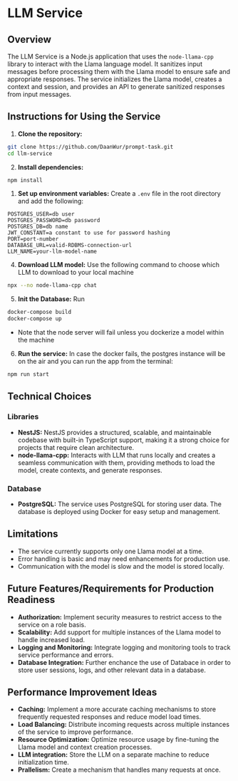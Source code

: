 # LLM Service

## Overview

The LLM Service is a Node.js application that uses the `node-llama-cpp` library to interact with the Llama language model. It sanitizes input messages before processing them with the Llama model to ensure safe and appropriate responses. The service initializes the Llama model, creates a context and session, and provides an API to generate sanitized responses from input messages.

## Instructions for Using the Service

1. **Clone the repository:**

```bash
git clone https://github.com/DaanWur/prompt-task.git
cd llm-service
```

2. **Install dependencies:**

```bash
npm install
```

1. **Set up environment variables:**
   Create a `.env` file in the root directory and add the following:

```env
POSTGRES_USER=db user
POSTGRES_PASSWORD=db password
POSTGRES_DB=db name
JWT_CONSTANT=a constant to use for password hashing
PORT=port-number
DATABASE_URL=valid-RDBMS-connection-url
LLM_NAME=your-llm-model-name
```

4. **Download LLM model:**
   Use the following command to choose which LLM to download to your local machine

```bash
npx --no node-llama-cpp chat
```

5. **Init the Database:**
   Run

```bash
docker-compose build
docker-compose up
```

- Note that the node server will fail unless you dockerize a model within the machine

6. **Run the service:**
   In case the docker fails, the postgres instance will be on the air and you can run the app from the terminal:

```bash
npm run start
```

## Technical Choices

### Libraries

- **NestJS:** NestJS provides a structured, scalable, and maintainable codebase with built-in TypeScript support, making it a strong choice for projects that require clean architecture.
- **node-llama-cpp:** Interacts with LLM that runs locally and creates a seamless communication with them, providing methods to load the model, create contexts, and generate responses.

### Database

- **PostgreSQL:** The service uses PostgreSQL for storing user data. The database is deployed using Docker for easy setup and management.

## Limitations

- The service currently supports only one Llama model at a time.
- Error handling is basic and may need enhancements for production use.
- Communication with the model is slow and the model is stored locally.

## Future Features/Requirements for Production Readiness

- **Authorization:** Implement security measures to restrict access to the service on a role basis.
- **Scalability:** Add support for multiple instances of the Llama model to handle increased load.
- **Logging and Monitoring:** Integrate logging and monitoring tools to track service performance and errors.
- **Database Integration:** Further enchance the use of Databace in order to store user sessions, logs, and other relevant data in a database.

## Performance Improvement Ideas

- **Caching:** Implement a more accurate caching mechanisms to store frequently requested responses and reduce model load times.
- **Load Balancing:** Distribute incoming requests across multiple instances of the service to improve performance.
- **Resource Optimization:** Optimize resource usage by fine-tuning the Llama model and context creation processes.
- **LLM integration:** Store the LLM on a separate machine to reduce initialization time.
- **Prallelism:** Create a mechanism that handles many requests at once.

